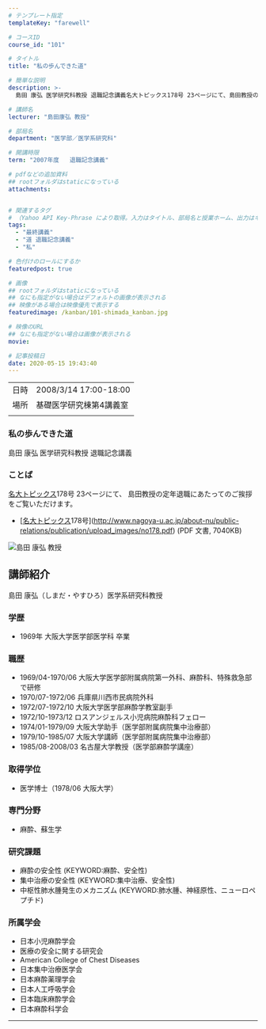 ```yaml
---
# テンプレート指定
templateKey: "farewell"

# コースID
course_id: "101"

# タイトル
title: "私の歩んできた道"

# 簡単な説明
description: >-
  島田 康弘 医学研究科教授 退職記念講義名大トピックス178号 23ページにて、島田教授の定年退職にあたってのご挨拶をご覧いただけます。* [名大トピックス178号](http://www.nagoya-u.ac.jp/about-nu/public-relations/publication/upload_images/no178.pdf) (PDF 文書, 7040KB) ....

# 講師名
lecturer: "島田康弘 教授"

# 部局名
department: "医学部／医学系研究科"

# 開講時限
term: "2007年度	退職記念講義"

# pdfなどの追加資料
## rootフォルダはstaticになっている
attachments:


# 関連するタグ
# （Yahoo API Key-Phrase により取得。入力はタイトル、部局名と授業ホーム、出力はキーフレーズ（tags））
tags:
  - "最終講義"
  - "道 退職記念講義"
  - "私"

# 色付けのロールにするか
featuredpost: true

# 画像
## rootフォルダはstaticになっている
## なにも指定がない場合はデフォルトの画像が表示される
## 映像がある場合は映像優先で表示する
featuredimage: /kanban/101-shimada_kanban.jpg

# 映像のURL
## なにも指定がない場合は画像が表示される
movie: 

# 記事投稿日
date: 2020-05-15 19:43:40
---
```


|   |   |
|---|---|
| 日時 | 2008/3/14  17:00-18:00 |
| 場所 | 基礎医学研究棟第4講義室 |
|   |   |


### 私の歩んできた道

島田 康弘 医学研究科教授 退職記念講義

### ことば

[名大トピックス](http://www.nagoya-u.ac.jp/about-nu/public-relations/publication/topics-archive.html)178号 23ページにて、
島田教授の定年退職にあたってのご挨拶をご覧いただけます。

* [[名大トピックス](http://www.nagoya-u.ac.jp/about-nu/public-relations/publication/topics-archive.html)178号](http://www.nagoya-u.ac.jp/about-nu/public-relations/publication/upload_images/no178.pdf) (PDF 文書, 7040KB)


![島田 康弘 教授](https://ocw.nagoya-u.jp/files/101/shimada_kao.jpg)  

## 講師紹介

島田 康弘（しまだ・やすひろ）医学系研究科教授 

### 学歴

  * 1969年 大阪大学医学部医学科 卒業

### 職歴

  * 1969/04-1970/06 大阪大学医学部附属病院第一外科、麻酔科、特殊救急部で研修
  * 1970/07-1972/06 兵庫県川西市民病院外科
  * 1972/07-1972/10 大阪大学医学部麻酔学教室副手
  * 1972/10-1973/12 ロスアンジェルス小児病院麻酔科フェロー
  * 1974/01-1979/09 大阪大学助手（医学部附属病院集中治療部）
  * 1979/10-1985/07 大阪大学講師（医学部附属病院集中治療部）
  * 1985/08-2008/03 名古屋大学教授（医学部麻酔学講座）

### 取得学位

  * 医学博士（1978/06 大阪大学）

### 専門分野

  * 麻酔、蘇生学

### 研究課題

  * 麻酔の安全性 (KEYWORD:麻酔、安全性)
  * 集中治療の安全性 (KEYWORD:集中治療、安全性)
  * 中枢性肺水腫発生のメカニズム (KEYWORD:肺水腫、神経原性、ニューロペプチド)

### 所属学会

  * 日本小児麻酔学会
  * 医療の安全に関する研究会
  * American College of Chest Diseases
  * 日本集中治療医学会
  * 日本麻酔薬理学会
  * 日本人工呼吸学会
  * 日本臨床麻酔学会
  * 日本麻酔科学会





-----